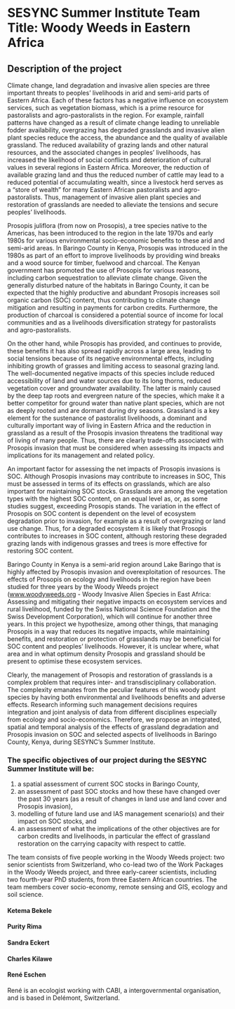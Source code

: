 # SESYNC Summer Institute Team Title: Woody Weeds in Eastern Africa

## Description of the project
Climate change, land degradation and invasive alien species are three important threats to peoples’ livelihoods in arid and semi-arid parts of Eastern Africa. Each of these factors has a negative influence on ecosystem services, such as vegetation biomass, which is a prime resource for pastoralists and agro-pastoralists in the region. For example, rainfall patterns have changed as a result of climate change leading to unreliable fodder availability, overgrazing has degraded grasslands and invasive alien plant species reduce the access, the abundance and the quality of available grassland. The reduced availability of grazing lands and other natural resources, and the associated changes in peoples’ livelihoods, has increased the likelihood of social conflicts and deterioration of cultural values in several regions in Eastern Africa. Moreover, the reduction of available grazing land and thus the reduced number of cattle may lead to a reduced potential of accumulating wealth, since a livestock herd serves as a “store of wealth” for many Eastern African pastoralists and agro-pastoralists. Thus, management of invasive alien plant species and restoration of grasslands are needed to alleviate the tensions and secure peoples’ livelihoods.

Prosopis juliflora (from now on Prosopis), a tree species native to the Americas, has been introduced to the region in the late 1970s and early 1980s for various environmental socio-economic benefits to these arid and semi-arid areas. In Baringo County in Kenya, Prosopis was introduced in the 1980s as part of an effort to improve livelihoods by providing wind breaks and a wood source for timber, fuelwood and charcoal. The Kenyan government has promoted the use of Prosopis for various reasons, including carbon sequestration to alleviate climate change. Given the generally disturbed nature of the habitats in Baringo County, it can be expected that the highly productive and abundant Prosopis increases soil organic carbon (SOC) content, thus contributing to climate change mitigation and resulting in payments for carbon credits. Furthermore, the production of charcoal is considered a potential source of income for local communities and as a livelihoods diversification strategy for pastoralists and agro-pastoralists. 

On the other hand, while Prosopis has provided, and continues to provide, these benefits it has also spread rapidly across a large area, leading to social tensions because of its negative environmental effects, including inhibiting growth of grasses and limiting access to seasonal grazing land. The well-documented negative impacts of this species include reduced accessibility of land and water sources due to its long thorns, reduced vegetation cover and groundwater availability. The latter is mainly caused by the deep tap roots and evergreen nature of the species, which make it a better competitor for ground water than native plant species, which are not as deeply rooted and are dormant during dry seasons.  Grassland is a key element for the sustenance of pastoralist livelihoods, a dominant and culturally important way of living in Eastern Africa and the reduction in grassland as a result of the Prosopis invasion threatens the traditional way of living of many people. Thus, there are clearly trade-offs associated with Prosopis invasion that must be considered when assessing its impacts and implications for its management and related policy.

An important factor for assessing the net impacts of Prosopis invasions is SOC. Although Prosopis invasions may contribute to increases in SOC, This must be assessed in terms of its effects on grasslands, which are also important for maintaining SOC stocks.  Grasslands are among the vegetation types with the highest SOC content, on an equal level as, or, as some studies suggest, exceeding Prosopis stands. The variation in the effect of Prosopis on SOC content is dependent on the level of ecosystem degradation prior to invasion, for example as a result of overgrazing or land use change. Thus, for a degraded ecosystem it is likely that Prosopis contributes to increases in SOC content, although restoring these degraded grazing lands with indigenous grasses and trees is more effective for restoring SOC content. 

Baringo County in Kenya is a semi-arid region around Lake Baringo that is highly affected by Prosopis invasion and overexploitation of resources. The effects of Prosopis on ecology and livelihoods in the region have been studied for three years by the Woody Weeds project (www.woodyweeds.org - Woody Invasive Alien Species in East Africa: Assessing and mitigating their negative impacts on ecosystem services and rural livelihood, funded by the Swiss National Science Foundation and the Swiss Development Corporation), which will continue for another three years. In this project we hypothesize, among other things, that managing Prosopis in a way that reduces its negative impacts, while maintaining benefits, and restoration or protection of grasslands may be beneficial for SOC content and peoples’ livelihoods. However, it is unclear where, what area and in what optimum density Prosopis and grassland should be present to optimise these ecosystem services. 

Clearly, the management of Prosopis and restoration of grasslands is a complex problem that requires inter- and transdisciplinary collaboration. The complexity emanates from the peculiar features of this woody plant species by having both environmental and livelihoods benefits and adverse effects. Research informing such management decisions requires integration and joint analysis of data from different disciplines especially from ecology and socio-economics. Therefore, we propose an integrated, spatial and temporal analysis of the effects of grassland degradation and Prosopis invasion on SOC and selected aspects of livelihoods in Baringo County, Kenya, during SESYNC’s Summer Institute.

### The specific objectives of our project during the SESYNC Summer Institute will be: 
1.	a spatial assessment of current SOC stocks in Baringo County, 
2.	an assessment of past SOC stocks and how these have changed over the past 30 years (as a result of changes in land use and land cover and Prosopis invasion),
3.	modelling of future land use and IAS management scenario(s) and their impact on SOC stocks, and
4.	an assessment of what the implications of the other objectives are for carbon credits and livelihoods, in particular the effect of grassland restoration on the carrying capacity with respect to cattle. 

The team consists of five people working in the Woody Weeds project: two senior scientists from Switzerland, who co-lead two of the Work Packages in the Woody Weeds project, and three early-career scientists, including two fourth-year PhD students, from three Eastern African countries. The team members cover socio-economy, remote sensing and GIS, ecology and soil science.  

#### Ketema Bekele

#### Purity Rima

#### Sandra Eckert

#### Charles Kilawe

#### René Eschen
René is an ecologist working with CABI, a intergovernmental organisation, and is based in Delémont, Switzerland. 

